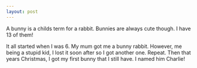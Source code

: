 ```yaml
---
layout: post
---
```


A bunny is a childs term for a rabbit.
Bunnies are always cute though. I have 13 of them!

It all started when I was 6. My mum got me a bunny rabbit. However, me being a stupid kid, I lost it soon after so I got another one. Repeat. Then that years Christmas, I got my first bunny that I still have. I named him Charlie!